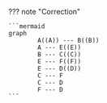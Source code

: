 ??? note "Correction"
    
    ```mermaid
    graph
            A((A)) --- B((B))
            A --- E((E))
            B --- C((C))
            E --- F((F))
            E --- D((D))
            C --- F
            C --- D
            F --- D
    ```